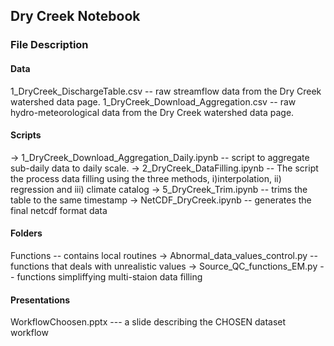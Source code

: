 ## Dry Creek Notebook
### File Description
#### Data
1_DryCreek_DischargeTable.csv -- raw streamflow data from the Dry Creek watershed data page.
1_DryCreek_Download_Aggregation.csv -- raw hydro-meteorological data from the Dry Creek watershed data page.

#### Scripts
-> 1_DryCreek_Download_Aggregation_Daily.ipynb -- script to aggregate sub-daily data to daily scale.
-> 2_DryCreek_DataFilling.ipynb -- The script the process data filling using the three methods, 
	i)interpolation, ii) regression and iii) climate catalog
-> 5_DryCreek_Trim.ipynb -- trims the table to the same timestamp
-> NetCDF_DryCreek.ipynb -- generates the final netcdf format data

#### Folders
Functions -- contains local routines 
-> Abnormal_data_values_control.py -- functions that deals with unrealistic values
-> Source_QC_functions_EM.py -- functions simpliffying multi-staion data filling 

#### Presentations
WorkflowChoosen.pptx --- a slide describing the CHOSEN dataset workflow



